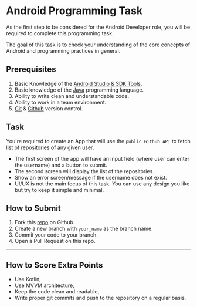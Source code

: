 # Android Programming Task

As the first step to be considered for the Android Developer role, you will be required to complete this programming task.

The goal of this task is to check your understanding of the core concepts of Android and programming practices in general.

## Prerequisites

1. Basic Knowledge of the [Android Studio & SDK Tools](https://developer.android.com/studio).
2. Basic knowledge of the [Java](https://www.java.com/) programming language.
3. Ability to write clean and understandable code.
4. Ability to work in a team environment.
5. [Git](https://git-scm.com/) & [Github](https://github.com) version control.

## Task

You're required to create an App that will use the `public Github API` to fetch list of repositories of any given user.

- The first screen of the app will have an input field (where user can enter the username) and a button to submit.
- The second screen will display the list of the repositories.
- Show an error screen/message if the username does not exist.
- UI/UX is not the main focus of this task. You can use any design you like but try to keep it simple and minimal.

## How to Submit

1. Fork this [repo](https://github.com/Anirudh4583/android-challenge) on Github.
2. Create a new branch with `your_name` as the branch name.
3. Commit your code to your branch.
4. Open a Pull Request on this repo.

---

## How to Score Extra Points

- Use Kotlin,
- Use MVVM architecture,
- Keep the code clean and readable,
- Write proper git commits and push to the repository on a regular basis.
